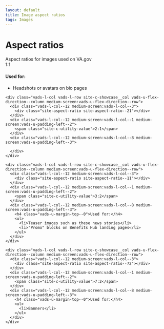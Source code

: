 ```yaml
---
layout: default
title: Image aspect ratios
tags: Images
---
```


# Aspect ratios


<div class="va-introtext">
Aspect ratios for images used on VA.gov
</div>

<div class="site-c-showcase">
  <div class="vads-l-row vads-u-flex-direction--column">
    <div class="vads-l-col vads-l-row site-c-showcase__col vads-u-flex-direction--column medium-screen:vads-u-flex-direction--row vads-u-border-top--0">
      <div class="vads-l-col--12 medium-screen:vads-l-col--3">
        <div class="site-aspect-ratio site-aspect-ratio--11"></div>
      </div>
      <div class="vads-l-col--12 medium-screen:vads-l-col--1 medium-screen:vads-u-padding-left--2">
        <span class="site-c-utility-value">1:1</span>
      </div>
      <div class="vads-l-col--12 medium-screen:vads-l-col--8 medium-screen:vads-u-padding-left--3">
        <h4 class="vads-u-margin-top--0">Used for:</h4>
        <ul>
          <li>Headshots or avatars on bio pages</li>
        </ul>
      </div>
    </div>

    <div class="vads-l-col vads-l-row site-c-showcase__col vads-u-flex-direction--column medium-screen:vads-u-flex-direction--row">
      <div class="vads-l-col--12 medium-screen:vads-l-col--3">
        <div class="site-aspect-ratio site-aspect-ratio--21"></div>
      </div>
      <div class="vads-l-col--12 medium-screen:vads-l-col--1 medium-screen:vads-u-padding-left--2">
        <span class="site-c-utility-value">2:1</span>
      </div>
      <div class="vads-l-col--12 medium-screen:vads-l-col--8 medium-screen:vads-u-padding-left--3">

      </div>
    </div>

    <div class="vads-l-col vads-l-row site-c-showcase__col vads-u-flex-direction--column medium-screen:vads-u-flex-direction--row">
      <div class="vads-l-col--12 medium-screen:vads-l-col--3">
        <div class="site-aspect-ratio site-aspect-ratio--11"></div>
      </div>
      <div class="vads-l-col--12 medium-screen:vads-l-col--1 medium-screen:vads-u-padding-left--2">
        <span class="site-c-utility-value">3:2</span>
      </div>
      <div class="vads-l-col--12 medium-screen:vads-l-col--8 medium-screen:vads-u-padding-left--3">
        <h4 class="vads-u-margin-top--0">Used for:</h4>
        <ul>
          <li>Teaser images such as these news stories</li>
          <li>"Promo" blocks on Benefits Hub landing pages</li>
        </ul>
      </div>
    </div>

    <div class="vads-l-col vads-l-row site-c-showcase__col vads-u-flex-direction--column medium-screen:vads-u-flex-direction--row">
      <div class="vads-l-col--12 medium-screen:vads-l-col--3">
        <div class="site-aspect-ratio site-aspect-ratio--72"></div>
      </div>
      <div class="vads-l-col--12 medium-screen:vads-l-col--1 medium-screen:vads-u-padding-left--2">
        <span class="site-c-utility-value">7:2</span>
      </div>
      <div class="vads-l-col--12 medium-screen:vads-l-col--8 medium-screen:vads-u-padding-left--3">
        <h4 class="vads-u-margin-top--0">Used for:</h4>
        <ul>
          <li>Banners</li>
        </ul>
      </div>
    </div>
  </div>
</div>